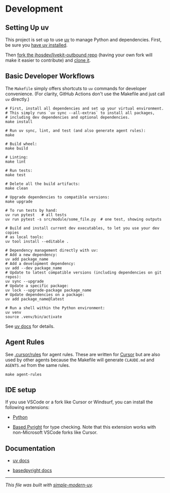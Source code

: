 # Development

## Setting Up uv

This project is set up to use [uv](https://docs.astral.sh/uv/) to manage Python and
dependencies. First, be sure you
[have uv installed](https://docs.astral.sh/uv/getting-started/installation/).

Then [fork the jhosdev/livekit-outbound
repo](https://github.com/jhosdev/livekit-outbound/fork) (having your own
fork will make it easier to contribute) and
[clone it](https://docs.github.com/en/repositories/creating-and-managing-repositories/cloning-a-repository).

## Basic Developer Workflows

The `Makefile` simply offers shortcuts to `uv` commands for developer convenience.
(For clarity, GitHub Actions don't use the Makefile and just call `uv` directly.)

```shell
# First, install all dependencies and set up your virtual environment.
# This simply runs `uv sync --all-extras` to install all packages,
# including dev dependencies and optional dependencies.
make install

# Run uv sync, lint, and test (and also generate agent rules):
make

# Build wheel:
make build

# Linting:
make lint

# Run tests:
make test

# Delete all the build artifacts:
make clean

# Upgrade dependencies to compatible versions:
make upgrade

# To run tests by hand:
uv run pytest   # all tests
uv run pytest -s src/module/some_file.py  # one test, showing outputs

# Build and install current dev executables, to let you use your dev copies
# as local tools:
uv tool install --editable .

# Dependency management directly with uv:
# Add a new dependency:
uv add package_name
# Add a development dependency:
uv add --dev package_name
# Update to latest compatible versions (including dependencies on git repos):
uv sync --upgrade
# Update a specific package:
uv lock --upgrade-package package_name
# Update dependencies on a package:
uv add package_name@latest

# Run a shell within the Python environment:
uv venv
source .venv/bin/activate
```

See [uv docs](https://docs.astral.sh/uv/) for details.

## Agent Rules

See [.cursor/rules](.cursor/rules) for agent rules.
These are written for [Cursor](https://www.cursor.com/) but are also used by other
agents because the Makefile will generate `CLAUDE.md` and `AGENTS.md` from the same
rules.

```shell
make agent-rules
```

## IDE setup

If you use VSCode or a fork like Cursor or Windsurf, you can install the following
extensions:

- [Python](https://marketplace.visualstudio.com/items?itemName=ms-python.python)

- [Based Pyright](https://marketplace.visualstudio.com/items?itemName=detachhead.basedpyright)
  for type checking. Note that this extension works with non-Microsoft VSCode forks like
  Cursor.

## Documentation

- [uv docs](https://docs.astral.sh/uv/)

- [basedpyright docs](https://docs.basedpyright.com/latest/)

* * *

*This file was built with
[simple-modern-uv](https://github.com/jlevy/simple-modern-uv).*
